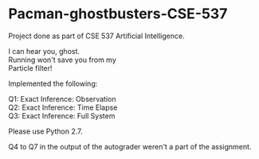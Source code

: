 # Pacman-ghostbusters-CSE-537
Project done as part of CSE 537 Artificial Intelligence.

I can hear you, ghost.  
Running won't save you from my  
Particle filter!

Implemented the following:

Q1: Exact Inference: Observation  
Q2: Exact Inference: Time Elapse  
Q3: Exact Inference: Full System  

Please use Python 2.7.

Q4 to Q7 in the output of the autograder weren't a part of the assignment.
